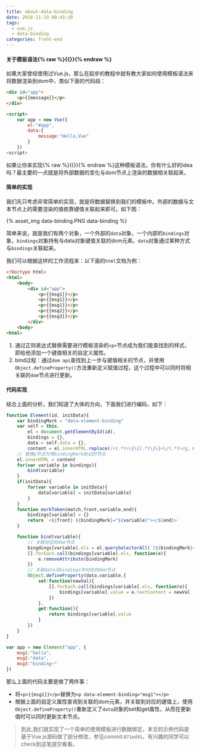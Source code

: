 ```yaml
---
title: about-data-binding
date: 2018-11-19 08:43:10
tags:
  - vue.js
  - data-binding
categories: front-end
---
```


#### 关于模板语法{% raw %}{{}}{% endraw %}
如果大家曾经使用过Vue.js，那么在起步的教程中就有教大家如何使用模板语法来将数据渲染到dom中，类似下面的代码段：
```html
<div id="app">
    <p>{{message}}</p>
</div>

<script>
    var app = new Vue({
        el:"#app",
        data:{
            message:"Hello,Vue"
        }
    })
<script>
```
如果让你来实现{% raw %}{{}}{% endraw %}这种模板语法，你有什么好的idea吗？最主要的一点就是将外部数据的变化与dom节点上渲染的数据相关联起来，

#### 简单的实现
我们先只考虑非常简单的实现，就是将数据替换到我们的模板中。外部的数据与文本节点上的需要渲染的值依靠键值关联起来即可。如下图：

{% asset_img data-binding.PNG data-binding %}

简单来说，就是我们有两个对象，一个外部的`data`对象，一个内部的`bindings`对象，`bindings`对象持有与data对象键值关联的dom元素。`data`对象通过某种方式与`bindings`关联起来。

我们可以根据这样的工作流程来：以下面的`html`文档为例：
```html
<!Doctype html>
<html>
    <body>
        <div id="app">
            <p>{{msg1}}</p>
            <p>{{msg1}}</p>
            <p>{{msg1}}</p>
            <p>{{msg2}}</p>
            <p>{{msg3}}</p>
        </div>
    <body>
<html>
```
1. 通过正则表达式替换需要进行模板渲染的`<p>`节点成为我们能查找到的样式，即给他添加一个键值相关的自定义属性。
2. bind过程：通过`dom api`查找到上一步与键值相关的节点，并使用`Object.defineProperty()`方法重新定义赋值过程，这个过程中可以同时将相关联的`dom`节点进行更新。

#### 代码实现
结合上面的分析，我们知道了大体的方向，下面我们进行编码，如下：
```js
function Element(id, initData){
    var bindingMark = "data-element-binding"
    var self = this,
        el = document.getElementById(id),
        bindings = {},
        data = self.data = {},
        content = el.innerHTML.replace(/<(.*)>\{\{(.*)\}\}<\/(.*)>/g, markToken)
    // 替换p节点为带bindingMark标记的节点
    el.innerHTML = content
    for(var variable in bindings){
        bind(variable)
    }
    if(initData){
        for(var variable in initData){
            data[variable] = initData[variable]
        }
    }
    function markToken(match,front,variable,end){
        bindings[variable] = {}
        return `<${front} ${bindingMark}="${variable}"></${end}>`
    }

    function bind(variable){
        // 关联对应的dom节点
        bingdings[variable].els = el.querySelectorAll(`[${bindingMark}=${variable}]`);
        [].forEach.call(bindings[variable].els, function(e){
            e.removeAttribute(bindingMark)
        })
        // 关联data与bindings中对应的dom节点
        Object.defineProperty(data,variable,{
            set:function(newVal){
                [].forEach.call(bindings[variable].els, function(e){
                    bindings[variable].value = e.textContent = newVal
                })
            },
            get:function(){
                return bindings[variable].value
            }
        })
    }
}

var app = new Element("app", {
    msg1:"hello",
    msg2:"data",
    msg3:"binding~"
})
```

那么上面的代码主要是做了两件事：
- 将`<p>{{msg1}}</p>`替换为`<p data-element-binding="msg1"></p>`
- 根据上面的自定义属性查询到关联的dom元素，并关联到对应的键值上，使用`Object.defineProperty()`重新定义了`data`对象的set和get属性，从而在更新值时可以同时更新文本节点。

> 到此,我们就实现了一个简单的使用模板进行数据绑定，本文的示例代码是基于Vue.js源码做了部分修改，参见commit:`871ed91`，有兴趣的同学可以check到这笔提交看看。

